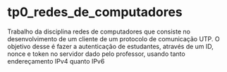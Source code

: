 # tp0_redes_de_computadores
 Trabalho da disciplina redes de computadores que consiste no desenvolvimento de um cliente de um protocolo de comunicação UTP. O objetivo desse é fazer a autenticação de estudantes, através de um ID, nonce e token no servidor dado pelo professor, usando tanto endereçamento IPv4 quanto IPv6
